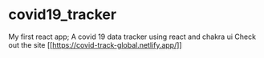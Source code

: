 # covid19_tracker

My first react app; A covid 19 data tracker using react and chakra ui
Check out the site [[https://covid-track-global.netlify.app/]]

